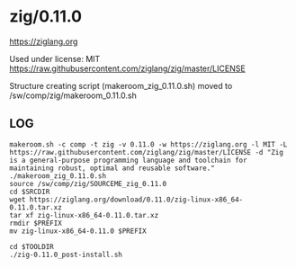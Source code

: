 zig/0.11.0
==========

<https://ziglang.org>

Used under license:
MIT
<https://raw.githubusercontent.com/ziglang/zig/master/LICENSE>

Structure creating script (makeroom_zig_0.11.0.sh) moved to /sw/comp/zig/makeroom_0.11.0.sh

LOG
---

    makeroom.sh -c comp -t zig -v 0.11.0 -w https://ziglang.org -l MIT -L https://raw.githubusercontent.com/ziglang/zig/master/LICENSE -d "Zig is a general-purpose programming language and toolchain for maintaining robust, optimal and reusable software."
    ./makeroom_zig_0.11.0.sh 
    source /sw/comp/zig/SOURCEME_zig_0.11.0
    cd $SRCDIR
    wget https://ziglang.org/download/0.11.0/zig-linux-x86_64-0.11.0.tar.xz
    tar xf zig-linux-x86_64-0.11.0.tar.xz 
    rmdir $PREFIX
    mv zig-linux-x86_64-0.11.0 $PREFIX

    cd $TOOLDIR
    ./zig-0.11.0_post-install.sh 
